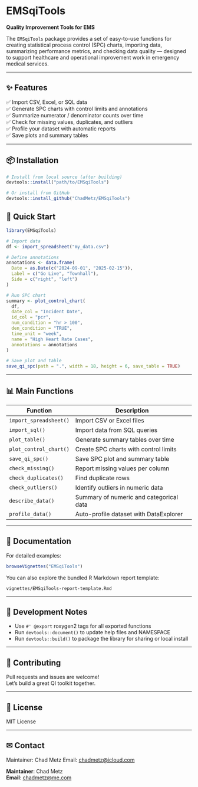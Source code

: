 
# EMSqiTools

**Quality Improvement Tools for EMS**

The `EMSqiTools` package provides a set of easy-to-use functions for creating statistical process control (SPC) charts, importing data, summarizing performance metrics, and checking data quality — designed to support healthcare and operational improvement work in emergency medical services.

---

## ✨ Features

✅ Import CSV, Excel, or SQL data  
✅ Generate SPC charts with control limits and annotations  
✅ Summarize numerator / denominator counts over time  
✅ Check for missing values, duplicates, and outliers  
✅ Profile your dataset with automatic reports  
✅ Save plots and summary tables

---

## 📦 Installation

```r
# Install from local source (after building)
devtools::install("path/to/EMSqiTools")

# Or install from GitHub
devtools::install_github("ChadMetz/EMSqiTools")

```
## 🚀 Quick Start

```r
library(EMSqiTools)

# Import data
df <- import_spreadsheet("my_data.csv")

# Define annotations
annotations <- data.frame(
  Date = as.Date(c("2024-09-01", "2025-02-15")),
  Label = c("Go Live", "Townhall"),
  Side = c("right", "left")
)

# Run SPC chart
summary <- plot_control_chart(
  df,
  date_col = "Incident Date",
  id_col = "pcr",
  num_condition = "hr > 100",
  den_condition = "TRUE",
  time_unit = "week",
  name = "High Heart Rate Cases",
  annotations = annotations
)

# Save plot and table
save_qi_spc(path = ".", width = 18, height = 6, save_table = TRUE)

```

---

## 📊 Main Functions

| Function            | Description                                |
|---------------------|--------------------------------------------|
| `import_spreadsheet()`          | Import CSV or Excel files                  |
| `import_sql()`          | Import data from SQL queries               |
| `plot_table()`        | Generate summary tables over time          |
| `plot_control_chart()`          | Create SPC charts with control limits      |
| `save_qi_spc()`     | Save SPC plot and summary table            |
| `check_missing()`   | Report missing values per column           |
| `check_duplicates()`| Find duplicate rows                        |
| `check_outliers()`  | Identify outliers in numeric data          |
| `describe_data()`   | Summary of numeric and categorical data    |
| `profile_data()`    | Auto-profile dataset with DataExplorer     |

---

## 📑 Documentation

For detailed examples:

```r
browseVignettes("EMSqiTools")
```

You can also explore the bundled R Markdown report template:

```
vignettes/EMSqiTools-report-template.Rmd

```

---

## 🔧 Development Notes

- Use `#' @export` roxygen2 tags for all exported functions  
- Run `devtools::document()` to update help files and NAMESPACE  
- Run `devtools::build()` to package the library for sharing or local install  

---

## 🤝 Contributing

Pull requests and issues are welcome!  
Let’s build a great QI toolkit together.

---

## 📜 License

MIT License

---

## ✉ Contact

Maintainer: Chad Metz
Email: chadmetz@icloud.com

**Maintainer**: Chad Metz  
**Email**: chadmetz@me.com
